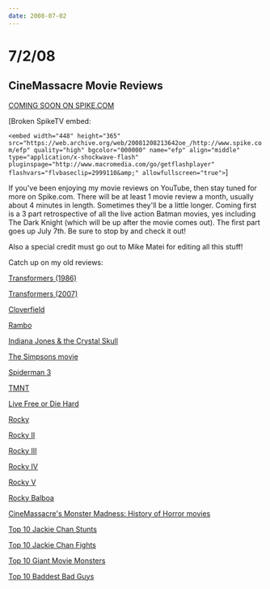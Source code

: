 ```yaml
---
date: 2008-07-02
---
```

# 7/2/08

## CineMassacre Movie Reviews

[COMING SOON ON SPIKE.COM](https://web.archive.org/web/20081208213642/http://www.spike.com/video/cinemassacre-is/2999110)

[Broken SpikeTV embed:

`<embed width="448" height="365" src="https://web.archive.org/web/20081208213642oe_/http://www.spike.com/efp" quality="high" bgcolor="000000" name="efp" align="middle" type="application/x-shockwave-flash" pluginspage="http://www.macromedia.com/go/getflashplayer" flashvars="flvbaseclip=2999110&amp;" allowfullscreen="true">`]

If you've been enjoying my movie reviews on YouTube, then stay tuned for more on Spike.com. There will be at least 1 movie review a month, usually about 4 minutes in length. Sometimes they'll be a little longer. Coming first is a 3 part retrospective of all the live action Batman movies, yes including The Dark Knight (which will be up after the movie comes out). The first part goes up July 7th. Be sure to stop by and check it out!

Also a special credit must go out to Mike Matei for editing all this stuff!

Catch up on my old reviews:

[Transformers (1986)](https://web.archive.org/web/20081208213642/http://youtube.com/watch?v=k8Ss4voCwzI)

[Transformers (2007)](https://web.archive.org/web/20081208213642/http://youtube.com/watch?v=vuj0DcUSaro)

[Cloverfield](https://web.archive.org/web/20081208213642/http://youtube.com/watch?v=WuJ9ZeAaf8k)

[Rambo](https://web.archive.org/web/20081208213642/http://youtube.com/watch?v=sS90w87VxPQ)

[Indiana Jones & the Crystal Skull](https://web.archive.org/web/20081208213642/http://youtube.com/watch?v=ER-CyEBjIxA)

[The Simpsons movie](https://web.archive.org/web/20081208213642/http://youtube.com/watch?v=Q6gGR3FsTT8)

[Spiderman 3](https://web.archive.org/web/20081208213642/http://youtube.com/watch?v=5G8LTe9m07Q)

[TMNT](https://web.archive.org/web/20081208213642/http://youtube.com/watch?v=r5NhW2PzUJU)

[Live Free or Die Hard](https://web.archive.org/web/20081208213642/http://youtube.com/watch?v=pLqEOT5oLAo)

[Rocky](https://web.archive.org/web/20081208213642/http://youtube.com/watch?v=7drcPAkEcC0)

[Rocky II](https://web.archive.org/web/20081208213642/http://youtube.com/watch?v=o1q9hVbE0-U)

[Rocky III](https://web.archive.org/web/20081208213642/http://youtube.com/watch?v=4RU2vNzfIqw)

[Rocky IV](https://web.archive.org/web/20081208213642/http://youtube.com/watch?v=9CI2orp8EQc)

[Rocky V](https://web.archive.org/web/20081208213642/http://youtube.com/watch?v=hYptfLDyh4I)

[Rocky Balboa](https://web.archive.org/web/20081208213642/http://youtube.com/watch?v=e3_S9Q8_bag)

[CineMassacre's Monster Madness: History of Horror movies](https://web.archive.org/web/20081208213642/http://cinemassacre.com/Movies/Monster_Madness.html)

[Top 10 Jackie Chan Stunts](https://web.archive.org/web/20081208213642/http://youtube.com/watch?v=cI1AwZN4ZYg)

[Top 10 Jackie Chan Fights](https://web.archive.org/web/20081208213642/http://youtube.com/watch?v=u1cHynIXweE)

[Top 10 Giant Movie Monsters](https://web.archive.org/web/20081208213642/http://youtube.com/watch?v=CTVvok4S_9E)

[Top 10 Baddest Bad Guys](https://web.archive.org/web/20081208213642/http://youtube.com/watch?v=IPUmAd50o5k)